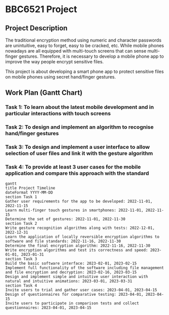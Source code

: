 # BBC6521 Project

## Project Description

The traditional encryption method using numeric and character passwords are unintuitive, easy to forget, easy to be cracked, etc. While mobile phones nowadays are all equipped with multi-touch screens that can sense multi-finger gestures. Therefore, it is necessary to develop a mobile phone app to improve the way people encrypt sensitive files.

This project is about developing a smart phone app to protect sensitive files on mobile phones using secret hand/finger gestures.

## Work Plan (Gantt Chart)

### Task 1: To learn about the latest mobile development and in particular interactions with touch screens

### Task 2: To design and implement an algorithm to recognise hand/finger gestures

### Task 3: To design and implement a user interface to allow selection of user files and link it with the gesture algorithm

### Task 4: To provide at least 3 user cases for the mobile application and compare this approach with the standard

```mermaid
gantt
title Project Timeline
dateFormat YYYY-MM-DD
section Task 1
Gather user requirements for the app to be developed: 2022-11-01, 2022-11-15
Learn multi-finger touch gestures in smartphones: 2022-11-01, 2022-11-15
Determine the set of gestures: 2022-11-01, 2022-11-30
section Task 2
Write gesture recognition algorithms along with tests: 2022-12-01, 2022-12-31
Learn the application of locally reversible encryption algorithms to software and file standards: 2022-11-16, 2022-11-30
Determine the final encryption algorithm: 2022-11-16, 2022-11-30
Write encryption algorithms and test its correctness and speed: 2023-01-01, 2023-01-31
section Task 3
Build the basic software interface: 2023-02-01, 2023-02-15
Implement full functionality of the software including file management and file encryption and decryption: 2023-02-16, 2023-03-15
Design and implement simple and intuitive user interaction with natural and intuitive animations: 2023-03-01, 2023-03-31
section Task 4
Invite users to trial and gather user cases: 2023-04-01, 2023-04-15
Design of questionnaires for comparative testing: 2023-04-01, 2023-04-15
Invite users to participate in comparison tests and collect questionnaires: 2023-04-01, 2023-04-15
```